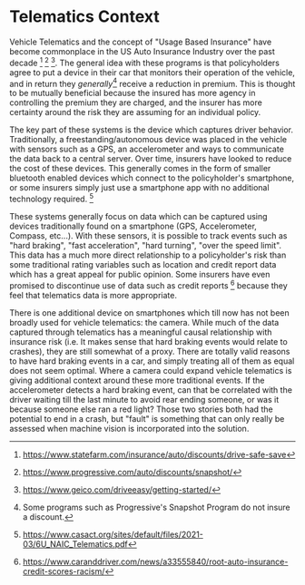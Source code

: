 # Telematics Context

Vehicle Telematics and the concept of "Usage Based Insurance" have become commonplace in the US Auto Insurance Industry over the past decade [^1] [^2] [^3]. The general idea with these programs is that policyholders agree to put a device in their car that monitors their operation of the vehicle, and in return they *generally*[^4] receive a reduction in premium. This is thought to be mutually beneficial because the insured has more agency in controlling the premium they are charged, and the insurer has more certainty around the risk they are assuming for an individual policy.

[^1]: https://www.statefarm.com/insurance/auto/discounts/drive-safe-save
[^2]: https://www.progressive.com/auto/discounts/snapshot/
[^3]: https://www.geico.com/driveeasy/getting-started/
[^4]: Some programs such as Progressive's Snapshot Program do not insure a discount.

The key part of these systems is the device which captures driver behavior. Traditionally, a freestanding/autonomous device was placed in the vehicle with sensors such as a GPS, an accelerometer and ways to communicate the data back to a central server. Over time, insurers have looked to reduce the cost of these devices. This generally comes in the form of smaller bluetooth enabled devices which connect to the policyholder's smartphone, or some insurers simply just use a smartphone app with no additional technology required. [^5]

[^5]: https://www.casact.org/sites/default/files/2021-03/6U_NAIC_Telematics.pdf

These systems generally focus on data which can be captured using devices traditionally found on a smartphone (GPS, Accelerometer, Compass, etc...). With these sensors, it is possible to track events such as "hard braking", "fast acceleration", "hard turning", "over the speed limit". This data has a much more direct relationship to a policyholder's risk than some traditional rating variables such as location and credit report data which has a great appeal for public opinion. Some insurers have even promised to discontinue use of data such as credit reports [^6] because they feel that telematics data is more appropriate.

[^6]: https://www.caranddriver.com/news/a33555840/root-auto-insurance-credit-scores-racism/

There is one additional device on smartphones which till now has not been broadly used for vehicle telematics: the camera. While much of the data captured through telematics has a meaningful causal relationship with insurance risk (i.e. It makes sense that hard braking events would relate to crashes), they are still somewhat of a proxy. There are totally valid reasons to have hard braking events in a car, and simply treating all of them as equal does not seem optimal. Where a camera could expand vehicle telematics is giving additional context around these more traditional events. If the accelerometer detects a hard braking event, can that be correlated with the driver waiting till the last minute to avoid rear ending someone, or was it because someone else ran a red light? Those two stories both had the potential to end in a crash, but "fault" is something that can only really be assessed when machine vision is incorporated into the solution.
